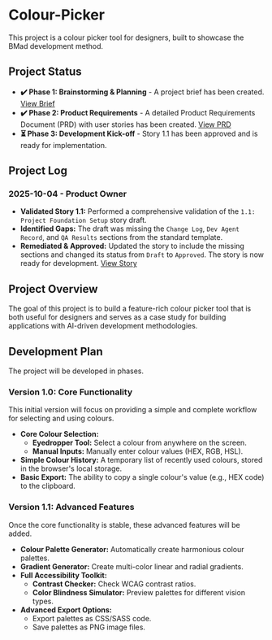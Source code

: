 # Colour-Picker

This project is a colour picker tool for designers, built to showcase the BMad development method.

## Project Status

*   **✔️ Phase 1: Brainstorming & Planning** - A project brief has been created. [View Brief](docs/brief.md)
*   **✔️ Phase 2: Product Requirements** - A detailed Product Requirements Document (PRD) with user stories has been created. [View PRD](docs/prd.md)
*   **⏳ Phase 3: Development Kick-off** - Story 1.1 has been approved and is ready for implementation.

## Project Log

### 2025-10-04 - Product Owner
*   **Validated Story 1.1:** Performed a comprehensive validation of the `1.1: Project Foundation Setup` story draft.
*   **Identified Gaps:** The draft was missing the `Change Log`, `Dev Agent Record`, and `QA Results` sections from the standard template.
*   **Remediated & Approved:** Updated the story to include the missing sections and changed its status from `Draft` to `Approved`. The story is now ready for development. [View Story](docs/stories/1.1.story.md)

## Project Overview

The goal of this project is to build a feature-rich colour picker tool that is both useful for designers and serves as a case study for building applications with AI-driven development methodologies.

## Development Plan

The project will be developed in phases.

### Version 1.0: Core Functionality

This initial version will focus on providing a simple and complete workflow for selecting and using colours.

- **Core Colour Selection:**
  - **Eyedropper Tool:** Select a colour from anywhere on the screen.
  - **Manual Inputs:** Manually enter colour values (HEX, RGB, HSL).
- **Simple Colour History:** A temporary list of recently used colours, stored in the browser's local storage.
- **Basic Export:** The ability to copy a single colour's value (e.g., HEX code) to the clipboard.

### Version 1.1: Advanced Features

Once the core functionality is stable, these advanced features will be added.

- **Colour Palette Generator:** Automatically create harmonious colour palettes.
- **Gradient Generator:** Create multi-color linear and radial gradients.
- **Full Accessibility Toolkit:**
  - **Contrast Checker:** Check WCAG contrast ratios.
  - **Color Blindness Simulator:** Preview palettes for different vision types.
- **Advanced Export Options:**
  - Export palettes as CSS/SASS code.
  - Save palettes as PNG image files.
